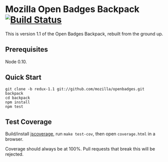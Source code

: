 # Mozilla Open Badges Backpack [![Build Status](https://secure.travis-ci.org/mozilla/openbadges.png?branch=redux-1.1)](http://travis-ci.org/mozilla/openbadges)

This is version 1.1 of the Open Badges Backpack, rebuilt from the
ground up.

## Prerequisites

Node 0.10.

## Quick Start

```
git clone -b redux-1.1 git://github.com/mozilla/openbadges.git backpack
cd backpack
npm install
npm test
```

## Test Coverage

Build/install [jscoverage][], run `make test-cov`, then open
`coverage.html` in a browser.

Coverage should always be at 100%. Pull requests that break this will
be rejected.

  [jscoverage]: https://github.com/visionmedia/node-jscoverage
